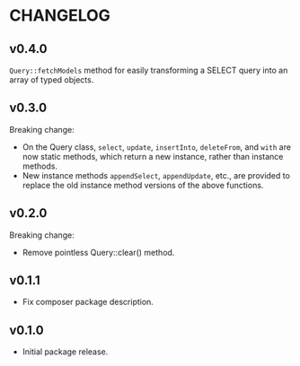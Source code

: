 # CHANGELOG

## v0.4.0

`Query::fetchModels` method for easily transforming a SELECT query into an array of typed objects.

## v0.3.0

Breaking change:
* On the Query class, `select`, `update`, `insertInto`, `deleteFrom`, and `with` are now static
  methods, which return a new instance, rather than instance methods.
* New instance methods `appendSelect`, `appendUpdate`, etc., are provided to replace the old
  instance method versions of the above functions.

## v0.2.0

Breaking change:
* Remove pointless Query::clear() method.

## v0.1.1

* Fix composer package description.

## v0.1.0

* Initial package release.
